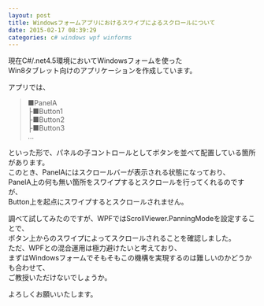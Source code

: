 ```yaml
---
layout: post
title: Windowsフォームアプリにおけるスワイプによるスクロールについて
date: 2015-02-17 08:39:29
categories: c# windows wpf winforms
---
```

<!-- {% raw %} -->
<p>現在C#/.net4.5環境においてWindowsフォームを使った<br>
Win8タブレット向けのアプリケーションを作成しています。</p>

<p>アプリでは、</p>

<blockquote>
  <p>■PanelA<br>
  ├■Button1<br>
  ├■Button2<br>
  ├■Button3<br>
  …</p>
</blockquote>

<p>といった形で、パネルの子コントロールとしてボタンを並べて配置している箇所があります。<br>
このとき、PanelAにはスクロールバーが表示される状態になっており、<br>
PanelA上の何も無い箇所をスワイプするとスクロールを行ってくれるのですが、<br>
Button上を起点にスワイプするとスクロールされません。</p>

<p>調べて試してみたのですが、WPFではScrollViewer.PanningModeを設定することで、<br>
ボタン上からのスワイプによってスクロールされることを確認しました。<br>
ただ、WPFとの混合運用は極力避けたいと考えており、<br>
まずはWindowsフォームでそもそもこの機構を実現するのは難しいのかどうかも合わせて、<br>
ご教授いただけないでしょうか。</p>

<p>よろしくお願いいたします。</p>
<!-- {% endraw %} -->
